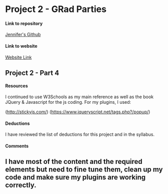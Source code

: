 # Project 2 - GRad Parties

#### Link to repository
[Jennifer's Github](https://github.com/fincherie/project-2_lingafelter-jennifer)

#### Link to website
[Website Link](http://jlingafelter.com/project-2_lingafelter-jennifer)

## Project 2 - Part 4

#### Resources
I continued to use W3Schools as my main reference as well as the book JQuery & Javascript for the js coding.  For my plugins, I used:


(http://stickyjs.com/)
(https://www.jqueryscript.net/tags.php?/popup/)

#### Deductions
I have reviewed the list of deductions for this project and in the syllabus.

#### Comments
I have most of the content and the required elements but need to fine tune them, clean up my code and make sure my plugins are working correctly.
---
